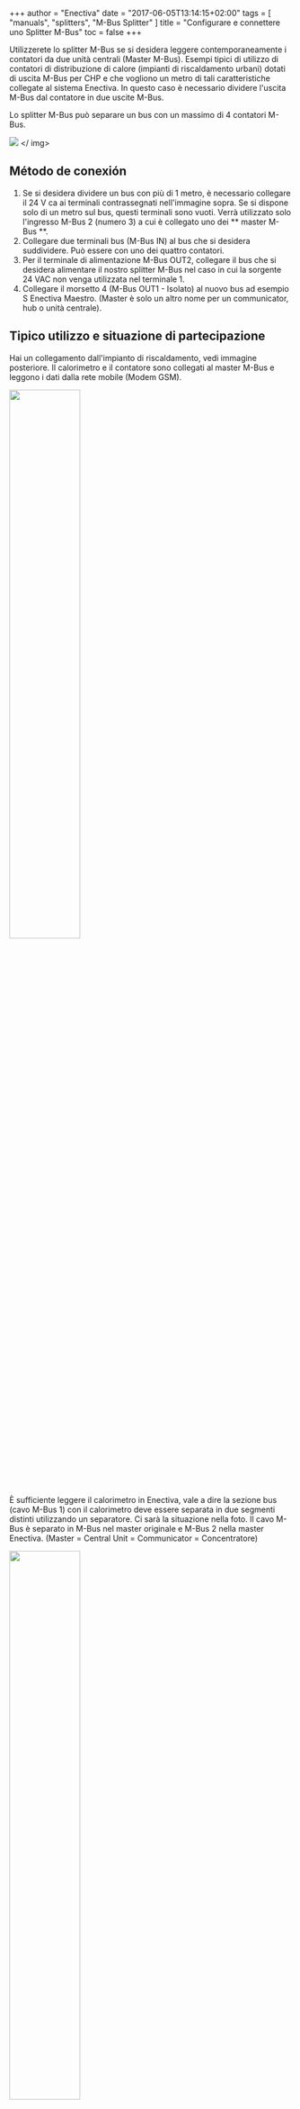 +++
author = "Enectiva"
date = "2017-06-05T13:14:15+02:00"
tags = [
    "manuals",
    "splitters",
    "M-Bus Splitter"
]
title = "Configurare e connettere uno Splitter M-Bus"
toc = false
+++

Utilizzerete lo splitter M-Bus se si desidera leggere contemporaneamente i contatori da due unità centrali (Master M-Bus). Esempi tipici di utilizzo di contatori di distribuzione di calore (impianti di riscaldamento urbani) dotati di uscita M-Bus per CHP e che vogliono un metro di tali caratteristiche collegate al sistema Enectiva. In questo caso è necessario dividere l'uscita M-Bus dal contatore in due uscite M-Bus.

Lo splitter M-Bus può separare un bus con un massimo di 4 contatori M-Bus.

<img class = "center" src = "/images/m-bus-splitter.jpg" style = "larghezza: 35%"> </ img>

## Método de conexión

1. Se si desidera dividere un bus con più di 1 metro, è necessario collegare il 24 V ca ai terminali contrassegnati nell'immagine sopra. Se si dispone solo di un metro sul bus, questi terminali sono vuoti. Verrà utilizzato solo l'ingresso M-Bus 2 (numero 3) a cui è collegato uno dei ** master M-Bus **.
2. Collegare due terminali bus (M-Bus IN) al bus che si desidera suddividere. Può essere con uno dei quattro contatori.
3. Per il terminale di alimentazione M-Bus OUT2, collegare il bus che si desidera alimentare il nostro splitter M-Bus nel caso in cui la sorgente 24 VAC non venga utilizzata nel terminale 1.
4. Collegare il morsetto 4 (M-Bus OUT1 - Isolato) al nuovo bus ad esempio S Enectiva Maestro. (Master è solo un altro nome per un communicator, hub o unità centrale).

## Tipico utilizzo e situazione di partecipazione
Hai un collegamento dall'impianto di riscaldamento, vedi immagine posteriore. Il calorimetro e il contatore sono collegati al master M-Bus e leggono i dati dalla rete mobile (Modem GSM).

<img class = "center" src = "/images/calorimeter-watermeter-to-mbusmaster.jpg" style = "width: 50%"> </img>

È sufficiente leggere il calorimetro in Enectiva, vale a dire la sezione bus (cavo M-Bus 1) con il calorimetro deve essere separata in due segmenti distinti utilizzando un separatore. Ci sarà la situazione nella foto. Il cavo M-Bus è separato in M-Bus nel master originale e M-Bus 2 nella master Enectiva. (Master = Central Unit = Communicator = Concentratore)

<img class = "center" src = "/images/calorimeter-watermeter-to-enectiva_it.jpg" style = "width: 50%"> </img>

Per configurare il M-Bus Splitter, solo i ponticelli (ponte di cortocircuito) sul bordo superiore dello splitter M-Bus.

<img class = "centro" src = "/images/short-circuit-jumper-mbus.jpg"> </img>

## Avviare

1. Quando l'alimentazione è collegata tramite un terminale di alimentazione 24 VAC o M-Bus OUT2, non accade nulla. I diodi iniziano a lampeggiare dopo circa 1-3 minuti. Ci vuole un po 'di tempo per caricare i circuiti.
2. Dopo aver collegato tutti gli autobus sia all'ingresso che alle due uscite, è necessario eseguire la scansione del bus. Bisogna gettare il ponte giallo e riportarlo indietro. Quindi, attenderete circa 10 minuti affinché un LED lampeggia costantemente sull'M-Bus. Quando la scansione è collegata, questo LED lampeggerà in 12 secondi. 1 lampeggiare significa che c'è un metro sul bus, 2 significa 2 contatori, ecc ...
3. Lasciare sempre il ponte azzurro alla posizione 2 chiuso se la velocità del M-Bus è di 2400 bd / s. (Di solito è)
4. I ponti neri 3 e 4 sono sempre aperti. Il master M-Bus leggerà i dati dai contatori sul lato M-Bus IN ogni 1 minuto.
5. Lasciare sempre il ponticello rosso in posizione 5 chiuso quando la velocità del bus è sul M2 BUS OUT2 di 2400 bd / s (di solito è).

## AVVERTENZA IN CASO DI PROBLEMA !!!

1. I cavi devono essere collegati correttamente.
2. La tensione al M-Bus IN deve essere superiore a 23 V DC.
3. La tensione di M-Bus OUT 2 dovrebbe essere superiore a 26 V DC.
4. Tutti i contatori lato bus collegati al M-BUS IN devono avere un unico indirizzo principale M-Bus.

** Se i problemi persistono, contattare il team Enectiva. **
